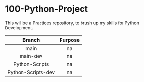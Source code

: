 # 100-Python-Project
This will be a Practices repository, to brush up my skills for Python Development.

|Branch|Purpose|
|:---:|:---:|
|main|na|
|main-dev|na|
|Python-Scripts|na|
|Python-Scripts-dev|na|
